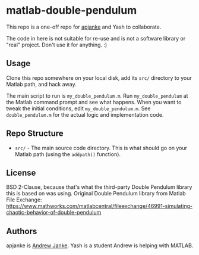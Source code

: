 # matlab-double-pendulum
This repo is a one-off repo for [apjanke](https://apjanke.net) and Yash to collaborate.

The code in here is not suitable for re-use and is not a software library or "real" project. Don't use it for anything. :)

## Usage
Clone this repo somewhere on your local disk, add its `src/` directory to your Matlab path, and hack away.

The main script to run is `my_double_pendulum.m`. Run `my_double_pendulum` at the Matlab command prompt and see what happens. When you want to tweak the initial conditions, edit `my_double_pendulum.m`. See `double_pendulum.m` for the actual logic and implementation code.

## Repo Structure
* `src/` - The main source code directory. This is what should go on your Matlab path (using the `addpath()` function).

## License
BSD 2-Clause, because that's what the third-party Double Pendulum library this is based on was using.
Original Double Pendulum library from Matlab File Exchange: <https://www.mathworks.com/matlabcentral/fileexchange/46991-simulating-chaotic-behavior-of-double-pendulum>

## Authors
apjanke is [Andrew Janke](https://apjanke.net).
Yash is a student Andrew is helping with MATLAB.
